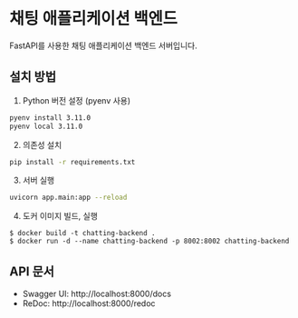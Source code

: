 # 채팅 애플리케이션 백엔드

FastAPI를 사용한 채팅 애플리케이션 백엔드 서버입니다.

## 설치 방법

1. Python 버전 설정 (pyenv 사용)
```bash
pyenv install 3.11.0
pyenv local 3.11.0
```

2. 의존성 설치
```bash
pip install -r requirements.txt
```

3. 서버 실행
```bash
uvicorn app.main:app --reload
```
4. 도커 이미지 빌드, 실행
```
$ docker build -t chatting-backend .
$ docker run -d --name chatting-backend -p 8002:8002 chatting-backend
```

## API 문서

- Swagger UI: http://localhost:8000/docs
- ReDoc: http://localhost:8000/redoc 
